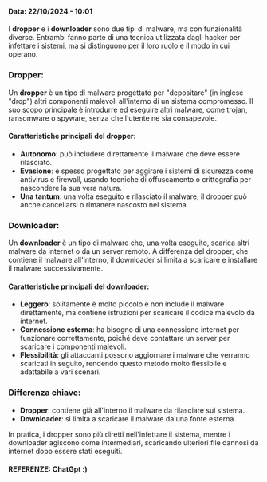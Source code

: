 #### Data: 22/10/2024 - 10:01

I **dropper** e i **downloader** sono due tipi di malware, ma con funzionalità diverse. Entrambi fanno parte di una tecnica utilizzata dagli hacker per infettare i sistemi, ma si distinguono per il loro ruolo e il modo in cui operano.

### **Dropper:**

Un **dropper** è un tipo di malware progettato per "depositare" (in inglese "drop") altri componenti malevoli all'interno di un sistema compromesso. Il suo scopo principale è introdurre ed eseguire altri malware, come trojan, ransomware o spyware, senza che l'utente ne sia consapevole.

#### Caratteristiche principali del dropper:

- **Autonomo**: può includere direttamente il malware che deve essere rilasciato.
- **Evasione**: è spesso progettato per aggirare i sistemi di sicurezza come antivirus e firewall, usando tecniche di offuscamento o crittografia per nascondere la sua vera natura.
- **Una tantum**: una volta eseguito e rilasciato il malware, il dropper può anche cancellarsi o rimanere nascosto nel sistema.

### **Downloader:**

Un **downloader** è un tipo di malware che, una volta eseguito, scarica altri malware da internet o da un server remoto. A differenza del dropper, che contiene il malware all'interno, il downloader si limita a scaricare e installare il malware successivamente.

#### Caratteristiche principali del downloader:

- **Leggero**: solitamente è molto piccolo e non include il malware direttamente, ma contiene istruzioni per scaricare il codice malevolo da internet.
- **Connessione esterna**: ha bisogno di una connessione internet per funzionare correttamente, poiché deve contattare un server per scaricare i componenti malevoli.
- **Flessibilità**: gli attaccanti possono aggiornare i malware che verranno scaricati in seguito, rendendo questo metodo molto flessibile e adattabile a vari scenari.

### **Differenza chiave:**

- **Dropper**: contiene già all'interno il malware da rilasciare sul sistema.
- **Downloader**: si limita a scaricare il malware da una fonte esterna.

In pratica, i dropper sono più diretti nell'infettare il sistema, mentre i downloader agiscono come intermediari, scaricando ulteriori file dannosi da internet dopo essere stati eseguiti.
#### REFERENZE: ChatGpt :)